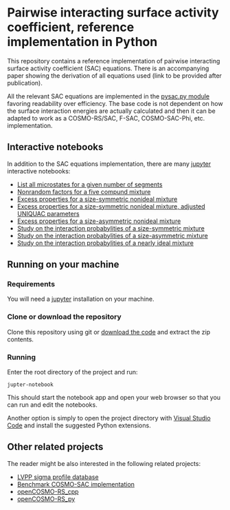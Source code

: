 # Pairwise interacting surface activity coefficient, reference implementation in Python

This repository contains a reference implementation of pairwise interacting surface
activity coefficient (SAC) equations.
There is an accompanying paper showing the derivation of all equations used (link to be provided after publication).

All the relevant SAC equations are implemented in the [pysac.py module](./pysac.py)
favoring readability over efficiency.
The base code is not dependent on how the surface interaction energies are actually calculated and
then it can be adapted to work as a COSMO-RS/SAC, F-SAC, COSMO-SAC-Phi, etc. implementation.

## Interactive notebooks

In addition to the SAC equations implementation, there are many [jupyter](https://jupyter.org/)
interactive notebooks:
 - [List all microstates for a given number of segments](./notebook/microstates.ipynb)
 - [Nonrandom factors for a five compund mixture](./notebook/five_compounds.ipynb)
 - [Excess properties for a size-symmetric nonideal mixture](./notebook/ue_symmetric_direct.ipynb)
 - [Excess properties for a size-symmetric nonideal mixture, adjusted UNIQUAC parameters](./notebook/ue_symmetric.ipynb)
- [Excess properties for a size-asymmetric nonideal mixture](./notebook/ue_asymmetric.ipynb)
- [Study on the interaction probabylities of a size-symmetric mixture](./notebook/prob_symmetric.ipynb)
- [Study on the interaction probabylities of a size-asymmetric mixture](./notebook/prob_asymetric.ipynb)
- [Study on the interaction probabylities of a nearly ideal mixture](./notebook/prob_nearly_ideal.ipynb)

## Running on your machine

### Requirements

You will need a [jupyter](https://jupyter.org/) installation on your machine.

### Clone or download the repository

Clone this repository using git or [download the code](https://github.com/lvpp/pysac/archive/refs/heads/main.zip) and extract the zip contents.

### Running

Enter the root directory of the project and run:
```console
jupter-notebook
```

This should start the notebook app and open your web browser so that you can run and edit the notebooks.

Another option is simply to open the project directory with [Visual Studio Code](https://code.visualstudio.com/) and install the suggested Python extensions.

## Other related projects

The reader might be also interested in the following related projects:
 - [LVPP sigma profile database](https://github.com/lvpp/sigma)
 - [Benchmark COSMO-SAC implementation](https://github.com/usnistgov/COSMOSAC)
 - [openCOSMO-RS_cpp](https://github.com/TUHH-TVT/openCOSMO-RS_cpp)
 - [openCOSMO-RS_py](https://github.com/TUHH-TVT/openCOSMO-RS_py)